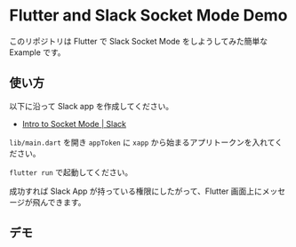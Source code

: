# Flutter and Slack Socket Mode Demo

このリポジトリは Flutter で Slack Socket Mode をしようしてみた簡単な Example です。

## 使い方

以下に沿って Slack app を作成してください。
- [Intro to Socket Mode | Slack](https://api.slack.com/apis/connections/socket)

`lib/main.dart` を開き `appToken` に `xapp` から始まるアプリトークンを入れてください。

`flutter run` で起動してください。

成功すれば Slack App が持っている権限にしたがって、Flutter 画面上にメッセージが飛んできます。

## デモ
